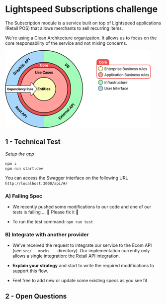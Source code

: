 # Lightspeed Subscriptions challenge

The Subscription module is a service built on top of Lightspeed applications (Retail POS) that allows merchants to sell recurring items.

We're using a Clean Architecture organization. It allows us to focus on the core responsability of the service and not mixing concerns.

<img alt="Clean architecture" src="./docs/assets/clean-architecture.png" height="250px"/>

## 1 - Technical Test

_Setup the app_

```
npm i
npm run start:dev
```

You can access the Swagger interface on the following URL
`http://localhost:3000/api/#/`

### A) Failing Spec

- We recently pushed some modifications to our code and one of our tests is failing ... 🤦 Please fix it 🙏

- To run the test command: `npm run test`

### B) Integrate with another provider

- We've received the request to integrate our service to the Ecom API (see `src/___mocks___` directory).
  Our implementation currently only allows a single integration: the Retail API integration.
- **Explain your strategy** and start to write the required modifications to support this flow.

- Feel free to add new or update some existing specs as you see fit

## 2 - Open Questions
